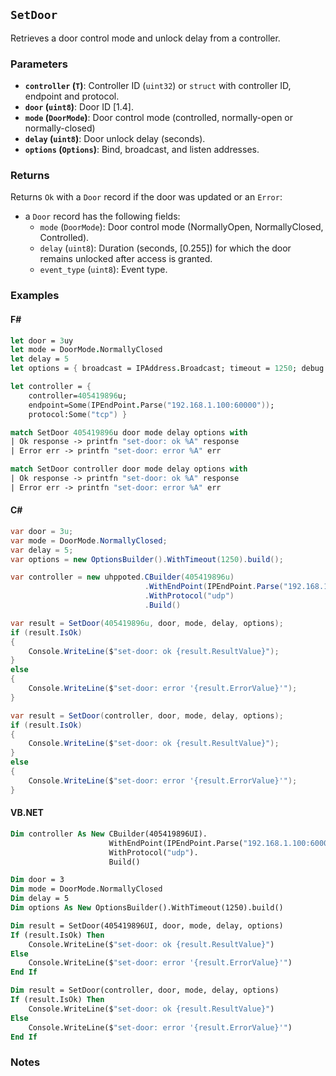 ## `SetDoor`

Retrieves a door control mode and unlock delay from a controller.

### Parameters
- **`controller` (`T`)**: Controller ID (`uint32`) or `struct` with controller ID, endpoint and protocol.
- **`door` (`uint8`)**: Door ID [1.4].
- **`mode` (`DoorMode`)**: Door control mode (controlled, normally-open or normally-closed)
- **`delay` (`uint8`)**: Door unlock delay (seconds).
- **`options` (`Options`)**: Bind, broadcast, and listen addresses.

### Returns
Returns `Ok` with a `Door` record if the door was updated or an `Error`:

- a `Door` record has the following fields:
  - `mode` (`DoorMode`): Door control mode (NormallyOpen, NormallyClosed, Controlled).
  - `delay` (`uint8`): Duration (seconds, [0.255]) for which the door remains unlocked after access is granted.
  - `event_type` (`uint8`): Event type.


### Examples

#### F#
```fsharp
let door = 3uy
let mode = DoorMode.NormallyClosed
let delay = 5
let options = { broadcast = IPAddress.Broadcast; timeout = 1250; debug = true }

let controller = { 
    controller=405419896u; 
    endpoint=Some(IPEndPoint.Parse("192.168.1.100:60000")); 
    protocol:Some("tcp") }

match SetDoor 405419896u door mode delay options with
| Ok response -> printfn "set-door: ok %A" response
| Error err -> printfn "set-door: error %A" err

match SetDoor controller door mode delay options with
| Ok response -> printfn "set-door: ok %A" response
| Error err -> printfn "set-door: error %A" err
```

#### C#
```csharp
var door = 3u;
var mode = DoorMode.NormallyClosed;
var delay = 5;
var options = new OptionsBuilder().WithTimeout(1250).build();

var controller = new uhppoted.CBuilder(405419896u)
                              .WithEndPoint(IPEndPoint.Parse("192.168.1.100:60000"))
                              .WithProtocol("udp")
                              .Build()

var result = SetDoor(405419896u, door, mode, delay, options);
if (result.IsOk)
{
    Console.WriteLine($"set-door: ok {result.ResultValue}");
}
else
{
    Console.WriteLine($"set-door: error '{result.ErrorValue}'");
}

var result = SetDoor(controller, door, mode, delay, options);
if (result.IsOk)
{
    Console.WriteLine($"set-door: ok {result.ResultValue}");
}
else
{
    Console.WriteLine($"set-door: error '{result.ErrorValue}'");
}
```

#### VB.NET
```vb
Dim controller As New CBuilder(405419896UI).
                      WithEndPoint(IPEndPoint.Parse("192.168.1.100:60000")).
                      WithProtocol("udp").
                      Build()

Dim door = 3
Dim mode = DoorMode.NormallyClosed
Dim delay = 5
Dim options As New OptionsBuilder().WithTimeout(1250).build()

Dim result = SetDoor(405419896UI, door, mode, delay, options)
If (result.IsOk) Then
    Console.WriteLine($"set-door: ok {result.ResultValue}")
Else
    Console.WriteLine($"set-door: error '{result.ErrorValue}'")
End If

Dim result = SetDoor(controller, door, mode, delay, options)
If (result.IsOk) Then
    Console.WriteLine($"set-door: ok {result.ResultValue}")
Else
    Console.WriteLine($"set-door: error '{result.ErrorValue}'")
End If
```

### Notes
